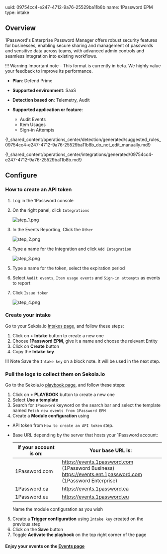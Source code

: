 uuid: 09754cc4-e247-4712-9a76-25529ba11b8b
name: 1Password EPM
type: intake

## Overview

1Password's Enterprise Password Manager offers robust security features for businesses, enabling secure sharing and management of passwords and sensitive data across teams, with advanced admin controls and seamless integration into existing workflows.

!!! Warning
    Important note - This format is currently in beta. We highly value your feedback to improve its performance.

- **Plan**: Defend Prime
- **Supported environment**: SaaS

- **Detection based on**: Telemetry, Audit
- **Supported application or feature**:
    - Audit Events
    - Item Usages
    - Sign-in Attempts

{!_shared_content/operations_center/detection/generated/suggested_rules_09754cc4-e247-4712-9a76-25529ba11b8b_do_not_edit_manually.md!}

{!_shared_content/operations_center/integrations/generated/09754cc4-e247-4712-9a76-25529ba11b8b.md!}

## Configure

### How to create an API token

1. Log in the 1Password console
2. On the right panel, click `Integrations`

    ![step_1.png](/assets/operation_center/integration_catalog/cloud_and_saas/1password/01_integration.png)

3. In the Events Reporting, Click the `Other`

    ![step_2.png](/assets/operation_center/integration_catalog/cloud_and_saas/1password/02_events_reporting.png)

4. Type a name for the Integration and click `Add Integration`

    ![step_3.png](/assets/operation_center/integration_catalog/cloud_and_saas/1password/03_create_token.png)

5. Type a name for the token, select the expiration period
6. Select `Audit events`, `Item usage events` and `Sign-in attempts` as events to report
7. Click `Issue token`

    ![step_4.png](/assets/operation_center/integration_catalog/cloud_and_saas/1password/04_issue_token.png)

### Create your intake

Go to your Sekoia.io [Intakes page](https://app.sekoia.io/operations/intakes), and follow these steps:

1. Click on **+ Intake** button to create a new one
2. Choose **1Password EPM**, give it a name and choose the relevant Entity
3. Click on **Create** button
4. Copy the **Intake key**

!!! Note
	Save the `Intake key` on a block note. It will be used in the next step.

### Pull the logs to collect them on Sekoia.io

Go to the Sekoia.io [playbook page](https://app.sekoia.io/operations/playbooks), and follow these steps:

1. Click on **+ PLAYBOOK** button to create a new one
2. Select **Use a template**
3. Search for `1Password` keyword on the search bar and select the template named `Fetch new events from 1Password EPM`
4. Create a **Module configuration** using 
  - API token from `How to create an API token` step. 
  - Base URL depending by the server that hosts your 1Password account:
  
    | If your account is on:	 | Your base URL is:                                                                                          |
    |-------------------------|------------------------------------------------------------------------------------------------------------|
    | 1Password.com           | https://events.1password.com (1Password Business) <br/>https://events.ent.1password.com (1Password Enterprise)  |
    | 1Password.ca            | https://events.1password.ca                                                                                |
    | 1Password.eu            | https://events.1password.eu                                                                                |

    Name the module configuration as you wish

5. Create a **Trigger configuration** using `Intake key` created on the previous step
6. Click on the **Save** button
7. Toggle **Activate the playbook** on the top right corner of the page

#### Enjoy your events on the [Events page](https://app.sekoia.io/operations/events)
